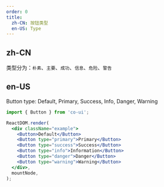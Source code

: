 ```yaml
---
order: 0
title:
  zh-CN: 按钮类型
  en-US: Type
---
```


## zh-CN

类型分为：`朴素`、`主要`、`成功`、`信息`、`危险`、`警告`  

## en-US

Button type: Default, Primary, Success, Info, Danger, Warning   

```jsx
import { Button } from 'co-ui';

ReactDOM.render(
  <div className="example">
    <Button>Default</Button>
    <Button type="primary">Primary</Button>
    <Button type="success">Success</Button>
    <Button type="info">Information</Button>
    <Button type="danger">Danger</Button>
    <Button type="warning">Warning</Button>
  </div>,
  mountNode,
);
```

<style>
 .example button + button {
    margin-left: 15px;
 }
</style>
